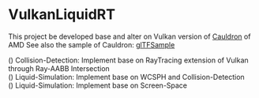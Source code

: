 # VulkanLiquidRT

This project be developed base and alter on Vulkan version of [Cauldron](https://github.com/GPUOpen-LibrariesAndSDKs/Cauldron) of AMD
See also the sample of Cauldron: [glTFSample](https://github.com/GPUOpen-LibrariesAndSDKs/glTFSample)

() Collision-Detection: Implement base on RayTracing extension of Vulkan through Ray-AABB Intersection  
() Liquid-Simulation: Implement base on WCSPH and Collision-Detection  
() Liquid-Simulation: Implement base on Screen-Space  

